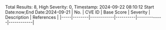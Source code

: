 Total Results: 8, High Severity: 0, Timestamp: 2024-09-22 08:10:12
Start Date:now;End Date:2024-09-21
| No. | CVE ID | Base Score | Severity | Description | References |
|-----|--------|------------|----------|-------------|------------|
